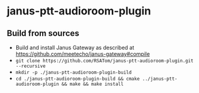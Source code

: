 # janus-ptt-audioroom-plugin

## Build from sources
* Build and install Janus Gateway as described at https://github.com/meetecho/janus-gateway#compile
* `git clone https://github.com/RSATom/janus-ptt-audioroom-plugin.git --recursive`
* `mkdir -p ./janus-ptt-audioroom-plugin-build`
* `cd ./janus-ptt-audioroom-plugin-build && cmake ../janus-ptt-audioroom-plugin && make && make install`
